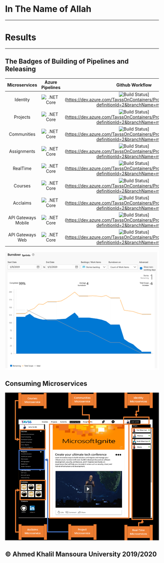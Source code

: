 # In The Name of Allah
---

# Results
---

## The Badges of Building of Pipelines and Releasing

|Microservices| Azure Pipelines|Github Workflow|
|:--:|:--:|:---:|
| Identity |![.NET Core](https://github.com/AhmedKhalil777/TAVSSonContainers.Project.API/workflows/.NET%20Core/badge.svg)|![Build Status](https://dev.azure.com/TavssOnContainers/Project.API/_apis/build/status/Project.API?branchName=master)](https://dev.azure.com/TavssOnContainers/Project.API/_build/latest?definitionId=2&branchName=master)|
|Projects|![.NET Core](https://github.com/AhmedKhalil777/TAVSSonContainers.Project.API/workflows/.NET%20Core/badge.svg)|![Build Status](https://dev.azure.com/TavssOnContainers/Project.API/_apis/build/status/Project.API?branchName=master)](https://dev.azure.com/TavssOnContainers/Project.API/_build/latest?definitionId=2&branchName=master)|
|Communities|![.NET Core](https://github.com/AhmedKhalil777/TAVSSonContainers.Project.API/workflows/.NET%20Core/badge.svg)|![Build Status](https://dev.azure.com/TavssOnContainers/Project.API/_apis/build/status/Project.API?branchName=master)](https://dev.azure.com/TavssOnContainers/Project.API/_build/latest?definitionId=2&branchName=master)|
|Assignments|![.NET Core](https://github.com/AhmedKhalil777/TAVSSonContainers.Project.API/workflows/.NET%20Core/badge.svg)|![Build Status](https://dev.azure.com/TavssOnContainers/Project.API/_apis/build/status/Project.API?branchName=master)](https://dev.azure.com/TavssOnContainers/Project.API/_build/latest?definitionId=2&branchName=master)|
|RealTime|![.NET Core](https://github.com/AhmedKhalil777/TAVSSonContainers.Project.API/workflows/.NET%20Core/badge.svg)|![Build Status](https://dev.azure.com/TavssOnContainers/Project.API/_apis/build/status/Project.API?branchName=master)](https://dev.azure.com/TavssOnContainers/Project.API/_build/latest?definitionId=2&branchName=master)|
|Courses|![.NET Core](https://github.com/AhmedKhalil777/TAVSSonContainers.Project.API/workflows/.NET%20Core/badge.svg)|![Build Status](https://dev.azure.com/TavssOnContainers/Project.API/_apis/build/status/Project.API?branchName=master)](https://dev.azure.com/TavssOnContainers/Project.API/_build/latest?definitionId=2&branchName=master)|
|Acclaims|![.NET Core](https://github.com/AhmedKhalil777/TAVSSonContainers.Project.API/workflows/.NET%20Core/badge.svg)|![Build Status](https://dev.azure.com/TavssOnContainers/Project.API/_apis/build/status/Project.API?branchName=master)](https://dev.azure.com/TavssOnContainers/Project.API/_build/latest?definitionId=2&branchName=master)|
|API Gateways Mobile|![.NET Core](https://github.com/AhmedKhalil777/TAVSSonContainers.Project.API/workflows/.NET%20Core/badge.svg)|![Build Status](https://dev.azure.com/TavssOnContainers/Project.API/_apis/build/status/Project.API?branchName=master)](https://dev.azure.com/TavssOnContainers/Project.API/_build/latest?definitionId=2&branchName=master)|
|API Gateways Web|![.NET Core](https://github.com/AhmedKhalil777/TAVSSonContainers.Project.API/workflows/.NET%20Core/badge.svg)|![Build Status](https://dev.azure.com/TavssOnContainers/Project.API/_apis/build/status/Project.API?branchName=master)](https://dev.azure.com/TavssOnContainers/Project.API/_build/latest?definitionId=2&branchName=master)|

![BurnDown](../PICS/BurnDown.png)

## Consuming Microservices
![](../PICS/ConsumingMicroservices.PNG)

## © Ahmed Khalil __Mansoura University__ 2019/2020